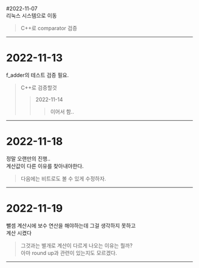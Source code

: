 #2022-11-07<br>
리눅스 시스템으로 이동
>C++로 comparator 검증
<hr/>

# 2022-11-13  
f_adder의 테스트 검증 필요.  
>C++로 검증할것
>>2022-11-14
>>>이어서 함..  
<hr/>

# 2022-11-18  
정말 오랜만의 진행..  
계산값이 다른 이유를 찾아내야한다.  
>다음에는 비트로도 볼 수 있게 수정하자.  
<hr/>

# 2022-11-19  
뺄셈 계산시에 보수 연산을 해야하는데 그걸 생각하지 못하고  
계산 시켰다
>그것과는 별개로 계산이 다르게 나오는 이유는 뭘까?  
>아마 round up과 관련이 있는지도 모르겠다.
<hr/>
